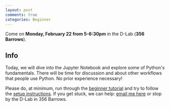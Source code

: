 ```yaml
---
layout: post
comments: true
categories: Beginner
---
```


Come on **Monday, February 22 from 5-6:30pm** in the D-Lab (**356 Barrows**).

## Info
Today, we will dive into the Jupyter Notebook and explore some of Python's fundamentals. There will be time for discussion and about other workflows that people use Python. No prior experience necessary!

Please do, at minimum, run through the [beginner tutorial](http://try-python.appspot.com) and try to follow the [setup instructions](http://python.berkeley.edu/learn/#set-up-your-computer). If you get stuck, we can help: [email me here](mailto:marwahaha@berkeley.edu) or stop by the D-Lab in 356 Barrows.

